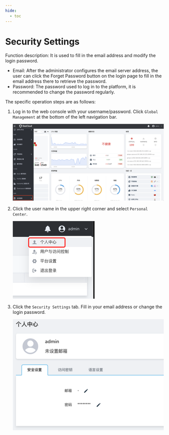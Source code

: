 ```yaml
---
hide:
  - toc
---
```


# Security Settings

Function description: It is used to fill in the email address and modify the login password.

- Email: After the administrator configures the email server address, the user can click the Forget Password button on the login page to fill in the email address there to retrieve the password.
- Password: The password used to log in to the platform, it is recommended to change the password regularly.

The specific operation steps are as follows:

1. Log in to the web console with your username/password. Click `Global Management` at the bottom of the left navigation bar.

    ![Global Management](../../images/ws01.png)

2. Click the user name in the upper right corner and select `Personal Center`.

    ![Personal Center](../../images/lang01.png)

3. Click the `Security Settings` tab. Fill in your email address or change the login password.

    ![Security Settings](../../images/security01.png)